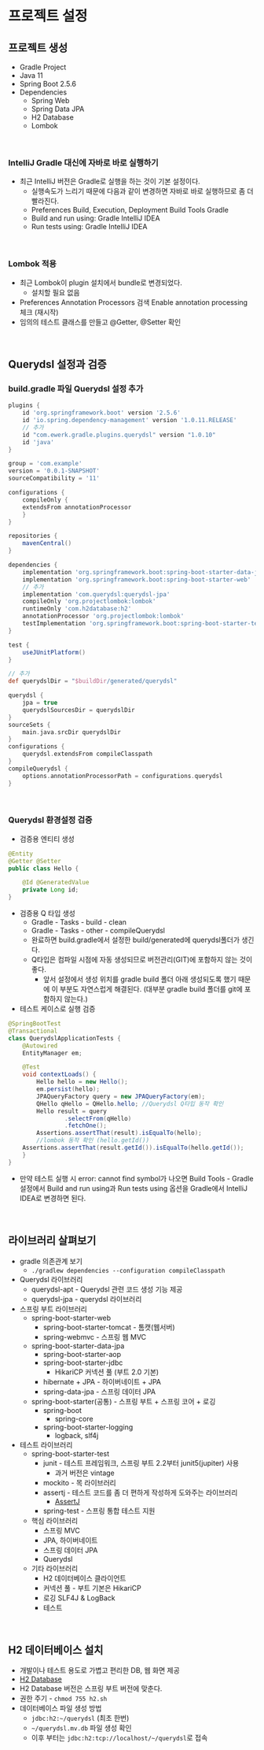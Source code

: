 # 프로젝트 설정

## 프로젝트 생성
- Gradle Project
- Java 11
- Spring Boot 2.5.6
- Dependencies
    - Spring Web
    - Spring Data JPA
    - H2 Database
    - Lombok
<br>

### IntelliJ Gradle 대신에 자바로 바로 실행하기
- 최근 IntelliJ 버전은 Gradle로 실행을 하는 것이 기본 설정이다.
    - 실행속도가 느리기 때문에 다음과 같이 변경하면 자바로 바로 실행하므로 좀 더 빨라진다.
    - Preferences Build, Execution, Deployment Build Tools Gradle
    - Build and run using: Gradle IntelliJ IDEA
    - Run tests using: Gradle IntelliJ IDEA
<br>

### Lombok 적용
- 최근 Lombok이 plugin 설치에서 bundle로 변경되었다.
    - 설치할 필요 없음
- Preferences Annotation Processors 검색 Enable annotation processing 체크 (재시작)
- 임의의 테스트 클래스를 만들고 @Getter, @Setter 확인
<br>

## Querydsl 설정과 검증

### build.gradle 파일 Querydsl 설정 추가
```gradle
plugins {
    id 'org.springframework.boot' version '2.5.6'
    id 'io.spring.dependency-management' version '1.0.11.RELEASE'
    // 추가
    id "com.ewerk.gradle.plugins.querydsl" version "1.0.10"
    id 'java'
}

group = 'com.example'
version = '0.0.1-SNAPSHOT'
sourceCompatibility = '11'

configurations {
    compileOnly {
    extendsFrom annotationProcessor
    }
}

repositories {
    mavenCentral()
}

dependencies {
    implementation 'org.springframework.boot:spring-boot-starter-data-jpa'
    implementation 'org.springframework.boot:spring-boot-starter-web'
    // 추가
    implementation 'com.querydsl:querydsl-jpa'
    compileOnly 'org.projectlombok:lombok'
    runtimeOnly 'com.h2database:h2'
    annotationProcessor 'org.projectlombok:lombok'
    testImplementation 'org.springframework.boot:spring-boot-starter-test'
}

test {
    useJUnitPlatform()
}

// 추가
def querydslDir = "$buildDir/generated/querydsl"

querydsl {
    jpa = true
    querydslSourcesDir = querydslDir
}
sourceSets {
    main.java.srcDir querydslDir
}
configurations {
    querydsl.extendsFrom compileClasspath
}
compileQuerydsl {
    options.annotationProcessorPath = configurations.querydsl
}
```
<br>

### Querydsl 환경설정 검증
- 검증용 엔티티 생성
```java
@Entity
@Getter @Setter
public class Hello {

    @Id @GeneratedValue
    private Long id;
}
```
- 검증용 Q 타입 생성
    - Gradle - Tasks - build - clean
    - Gradle - Tasks - other - compileQuerydsl
    - 완료하면 build.gradle에서 설정한 build/generated에 querydsl폴더가 생긴다.
    - Q타입은 컴파일 시점에 자동 생성되므로 버전관리(GIT)에 포함하지 않는 것이 좋다. 
        - 앞서 설정에서 생성 위치를 gradle build 폴더 아래 생성되도록 했기 때문에 이 부분도 자연스럽게 해결된다. (대부분 gradle build 폴더를 git에 포함하지 않는다.)  
- 테스트 케이스로 실행 검증
```java
@SpringBootTest
@Transactional
class QuerydslApplicationTests {
    @Autowired
    EntityManager em;

    @Test
    void contextLoads() {
        Hello hello = new Hello();
        em.persist(hello);
        JPAQueryFactory query = new JPAQueryFactory(em);
        QHello qHello = QHello.hello; //Querydsl Q타입 동작 확인
        Hello result = query
                .selectFrom(qHello)
                .fetchOne();
        Assertions.assertThat(result).isEqualTo(hello);
        //lombok 동작 확인 (hello.getId())
    Assertions.assertThat(result.getId()).isEqualTo(hello.getId());
	}
}
```
- 만약 테스트 실행 시 error: cannot find symbol가 나오면 Build Tools - Gradle 설정에서 Build and run using과 Run tests using 옵션을 Gradle에서 IntelliJ IDEA로 변경하면 된다.
<br>

## 라이브러리 살펴보기
- gradle 의존관계 보기
    - `./gradlew dependencies --configuration compileClasspath`
- Querydsl 라이브러리
    - querydsl-apt - Querydsl 관련 코드 생성 기능 제공
    - querydsl-jpa - querydsl 라이브러리
- 스프링 부트 라이브러리
    - spring-boot-starter-web
        - spring-boot-starter-tomcat - 톰캣(웹서버)
        - spring-webmvc - 스프링 웹 MVC
    - spring-boot-starter-data-jpa
        - spring-boot-starter-aop
        - spring-boot-starter-jdbc
            - HikariCP 커넥션 풀 (부트 2.0 기본)
        - hibernate + JPA - 하이버네이트 + JPA
        - spring-data-jpa - 스프링 데이터 JPA
    - spring-boot-starter(공통) - 스프링 부트 + 스프링 코어 + 로깅
        - spring-boot
            - spring-core
        - spring-boot-starter-logging
            - logback, slf4j
- 테스트 라이브러리
    - spring-boot-starter-test
        - junit - 테스트 프레임워크, 스프링 부트 2.2부터 junit5(jupiter) 사용
            - 과거 버전은 vintage
        - mockito - 목 라이브러리
        - assertj - 테스트 코드를 좀 더 편하게 작성하게 도와주는 라이브러리
            - [AssertJ](https://joel-costigliola.github.io/assertj/index.html)
        - spring-test - 스프링 통합 테스트 지원
    - 핵심 라이브러리
        - 스프링 MVC
        - JPA, 하이버네이트
        - 스프링 데이터 JPA
        - Querydsl
    - 기타 라이브러리
        - H2 데이터베이스 클라이언트
        - 커넥션 풀 - 부트 기본은 HikariCP
        - 로깅 SLF4J & LogBack
        - 테스트
<br>

## H2 데이터베이스 설치
- 개발이나 테스트 용도로 가볍고 편리한 DB, 웹 화면 제공
- [H2 Database]()
- H2 Database 버전은 스프링 부트 버전에 맞춘다.
- 권한 주기 - `chmod 755 h2.sh`
- 데이터베이스 파일 생성 방법
    - `jdbc:h2:~/querydsl` (최초 한번)
    - `~/querydsl.mv.db` 파일 생성 확인
    - 이후 부터는 `jdbc:h2:tcp://localhost/~/querydsl`로 접속